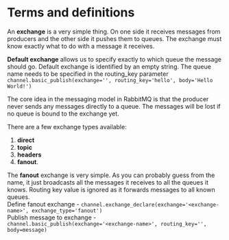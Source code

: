 # Terms and definitions
An **exchange** is a very simple thing. On one side it receives messages from producers and the other side it pushes them to queues. The exchange must know exactly what to do with a message it receives.

**Default exchange** allows us to specify exactly to which queue the message should go. Default exchange is identified by an empty string. The queue name needs to be specified in the routing_key parameter  
```channel.basic_publish(exchange='', routing_key='hello', body='Hello World!')```

The core idea in the messaging model in RabbitMQ is that the producer never sends any messages directly to a queue. The messages will be lost if no queue is bound to the exchange yet.      

There are a few exchange types available: 
1. **direct** 
2. **topic** 
3. **headers** 
4. **fanout**.  

The **fanout** exchange is very simple. As you can probably guess from the name, it just broadcasts all the messages it receives to all the queues it knows. Routing key value is ignored as it forwards messages to all known queues.  
Define fanout exchange - ```channel.exchange_declare(exchange='<exchange-name>', exchange_type='fanout')```  
Publish message to exchange - ```channel.basic_publish(exchange='<exchange-name>', routing_key='', body=message)```  
